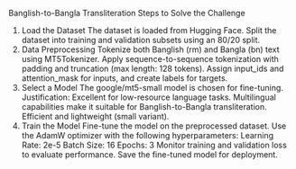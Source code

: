Banglish-to-Bangla Transliteration
Steps to Solve the Challenge
1. Load the Dataset
The dataset is loaded from Hugging Face.
Split the dataset into training and validation subsets using an 80/20 split.
2. Data Preprocessing
Tokenize both Banglish (rm) and Bangla (bn) text using MT5Tokenizer.
Apply sequence-to-sequence tokenization with padding and truncation (max length: 128 tokens).
Assign input_ids and attention_mask for inputs, and create labels for targets.
3. Select a Model
The google/mt5-small model is chosen for fine-tuning.
Justification:
Excellent for low-resource language tasks.
Multilingual capabilities make it suitable for Banglish-to-Bangla transliteration.
Efficient and lightweight (small variant).
4. Train the Model
Fine-tune the model on the preprocessed dataset.
Use the AdamW optimizer with the following hyperparameters:
Learning Rate: 2e-5
Batch Size: 16
Epochs: 3
Monitor training and validation loss to evaluate performance.
Save the fine-tuned model for deployment.
